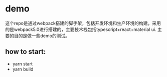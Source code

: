 # demo

这个repo是通过webpack搭建的脚手架，包括开发环境和生产环境的构建。采用的是webpack5.0进行搭建的，主要技术栈包括typescript+react+material ui.
主要的目的是做一些demo的测试。

## how to start:

-   yarn start
-   yarn build
